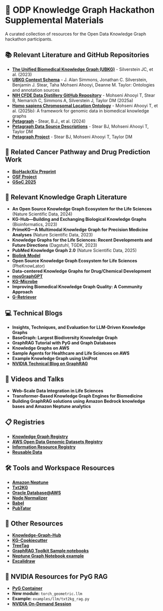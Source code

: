 # 🧬 ODP Knowledge Graph Hackathon Supplemental Materials

A curated collection of resources for the Open Data Knowledge Graph hackathon participants.

## 📚 Relevant Literature and GitHub Repositories

- **[The Unified Biomedical Knowledge Graph (UBKG)](https://github.com/x-atlas-consortia/ubkg-etl)** - Silverstein JC, et al. (2023)
- **[UBKG Context Schema](https://ubkg.docs.xconsortia.org/contexts/)** - J. Alan Simmons, Jonathan C. Silverstein, Benjamin J. Stear, Taha Mohseni Ahooyi, Deanne M. Taylor: Ontologies and annotation sources
- **[NIH CFDE Data Distillery GitHub Repository](https://github.com/nih-cfde/data-distillery)** - Mohseni Ahooyi T, Stear B, Nemarich C, Simmons A, Silverstein J, Taylor DM (2025a)
- **[Homo sapiens Chromosomal Location Ontology](https://doi.org/10.1038/s41597-024-04358-x)** - Mohseni Ahooyi T, et al. (2025b): A framework for genomic data in biomedical knowledge graphs
- **[Petagraph](https://doi.org/10.1038/s41597-024-04070-w)** - Stear, B.J., et al. (2024)
- **[Petagraph Data Source Descriptions](https://github.com/TaylorResearchLab/Petagraph/tree/main/Scientific_Data_2024)** - Stear BJ, Mohseni Ahooyi T, Taylor DM
- **[Petagraph Project](https://github.com/TaylorResearchLab/Petagraph)** - Stear BJ, Mohseni Ahooyi T, Taylor DM

## 🎯 Related Cancer Pathway and Drug Prediction Work

- **[BioHackrXiv Preprint](https://osf.io/preprints/biohackrxiv/c5wtr_v1)**
- **[OSF Project](https://osf.io/vtq5f/download)**
- **[GSoC 2025](https://github.com/SuhasiniLulla/GSoC_2025)**

## 📖 Relevant Knowledge Graph Literature

- **An Open Source Knowledge Graph Ecosystem for the Life Sciences** (Nature Scientific Data, 2024)
- **KG-Hub—Building and Exchanging Biological Knowledge Graphs** (Bioinformatics, 2023)
- **PrimeKG—A Multimodal Knowledge Graph for Precision Medicine Analyses** (Nature Scientific Data, 2023)
- **Knowledge Graphs for the Life Sciences: Recent Developments and Future Directions** (Dagstuhl, TGDK, 2023)
- **PubMed Knowledge Graph 2.0** (Nature Scientific Data, 2025)
- **[Biolink Model](https://biolink.github.io/biolink-model/)**
- **Open Source Knowledge Graph Ecosystem for Life Sciences** (PheKnowLator)
- **Data-centered Knowledge Graphs for Drug/Chemical Development**
- **[mosGraphGPT](https://github.com/FuhaiLiAiLab/mosGraphGPT)**
- **[KG-Microbe](https://github.com/Knowledge-Graph-Hub/kg-microbe)**
- **Improving Biomedical Knowledge Graph Quality: A Community Approach**
- **[G-Retriever](https://arxiv.org/pdf/2402.07630)**

## 💻 Technical Blogs

- **Insights, Techniques, and Evaluation for LLM-Driven Knowledge Graphs**
- **BaseGraph: Largest Biodiversity Knowledge Graph**
- **GraphRAG Tutorial with PyG and Graph Databases**
- **Knowledge Graphs on AWS**
- **Sample Agents for Healthcare and Life Sciences on AWS**
- **Example Knowledge Graph using UniProt**
- **[NVIDIA Technical Blog on GraphRAG](https://developer.nvidia.com/blog/boosting-qa-accuracy-with-graphrag-using-pyg-and-graph-databases/)**

## 🎥 Videos and Talks

- **Web-Scale Data Integration in Life Sciences**
- **Transformer-Based Knowledge Graph Engines for Biomedicine**
- **Building GraphRAG solutions using Amazon Bedrock knowledge bases and Amazon Neptune analytics**

## 📋 Registries

- **[Knowledge Graph Registry](https://kghub.org/kg-registry/)**
- **[AWS Open Data Genomic Datasets Registry](https://registry.opendata.aws/tag/genomic/)**
- **[Information Resource Registry](https://github.com/biolink/information-resource-registry)**
- **[Reusable Data](https://reusabledata.org/)**

## 🛠️ Tools and Workspace Resources

- **[Amazon Neptune](https://aws.amazon.com/neptune/)**
- **[Txt2KG](https://github.com/d1egoprog/Text2KG)**
- **[Oracle Database@AWS](https://aws.amazon.com/marketplace/pp/prodview-qks5dl3hr7nfw)**
- **[Node Normalizer](https://nodenormalization-sri.renci.org/)**
- **[Babel](https://github.com/NCATSTranslator/Babel)**
- **[PubTator](https://www.ncbi.nlm.nih.gov/research/pubtator3/)**

## 🔗 Other Resources

- **[Knowledge-Graph-Hub](https://github.com/Knowledge-Graph-Hub)**
- **[KG-Cookiecutter](https://github.com/Knowledge-Graph-Hub/kg-cookiecutter)**
- **[TreeTag](https://github.com/valleyofdawn/TreeTag)**
- **[GraphRAG Toolkit Sample notebooks](https://github.com/aws-samples/amazon-neptune-generative-ai-samples/blob/main/solutions/graphrag-toolkit/notebooks/Getting%20Started%20Guide%20to%20GraphRAG%20using%20the%20GraphRAG%20Toolkit.ipynb)**
- **[Neptune Graph Notebook example](https://docs.aws.amazon.com/neptune/latest/userguide/graph-notebooks.html)**
- **[Excalidraw](https://excalidraw.com/)**

## 🚀 NVIDIA Resources for PyG RAG

- **[PyG Container](https://catalog.ngc.nvidia.com/orgs/nvidia/containers/pyg/tags?version=25.09-py3)**
- **New module:** `torch_geometric.llm`
- **Example:** `examples/llm/txt2kg_rag.py`
- **[NVIDIA On-Demand Session](https://www.nvidia.com/en-us/on-demand/session/other25-nv-0003/)**
